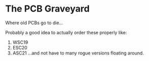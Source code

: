 # The PCB Graveyard
Where old PCBs go to die...

Probably a good idea to actually order these properly like:
1. WSC19
1. ESC20
1. ASC21
...and not have to many rogue versions floating around.